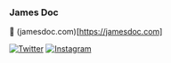 ### James Doc

💬 (jamesdoc.com)[https://jamesdoc.com]
<!--
**jamesdoc/jamesdoc** is a ✨ _special_ ✨ repository because its `README.md` (this file) appears on your GitHub profile.

Here are some ideas to get you started:

- 🔭 I’m currently working on ...
- 🌱 I’m currently learning ...
- 👯 I’m looking to collaborate on ...
- 🤔 I’m looking for help with ...
- 💬 Ask me about ...
- 📫 How to reach me: ...
- 😄 Pronouns: ...
- ⚡ Fun fact: ...
-->

[![Twitter](https://img.shields.io/badge/-@jamesdoc-1ca0f1?style=flat-square&labelColor=1ca0f1&logo=twitter&logoColor=white&link=https://twitter.com/jamesdoc)](https://twitter.com/jamesdoc)
[![Instagram](https://img.shields.io/badge/-@thejamesdoc-a52dc1?style=flat-square&labelColor=a52dc1&logo=instagram&logoColor=white&link=https://instagram.com/thejamesdoc)](https://instagram.com/thejamesdoc)
